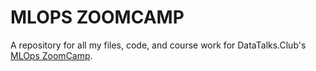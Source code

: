 # MLOPS ZOOMCAMP
A repository for all my files, code, and course work for DataTalks.Club's [MLOps ZoomCamp](https://github.com/DataTalksClub/mlops-zoomcamp).
